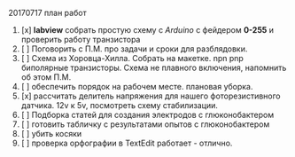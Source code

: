 20170717 план работ
1. [x] **labview**  собрать простую схему с *Arduino* с фейдером **0-255** и проверить работу транзистора
2. [ ] Поговорить с П.М. про задачи и сроки для разблядовки.
3. [ ] Схема из Хоровца-Хилла. Собрать на макетке. npn pnp биполярные транзисторы. Схема не плавного включения, напомнить об этом П.М.
4. [ ] обеспечить порядок на рабочем месте. плановая уборка.
5. [x] рассчитать делитель напряжения для нашего фоторезистивного датчика. 12v к 5v, посмотреть схему стабилизации.
6. [ ] Подборка статей для создания электродов с глюконобактером
7. [ ] готовить табличку с результатами опытов с глюконобактером
8. [ ] убить косяки
9. [ ] проверка орфографии в TextEdit работает - отлично.